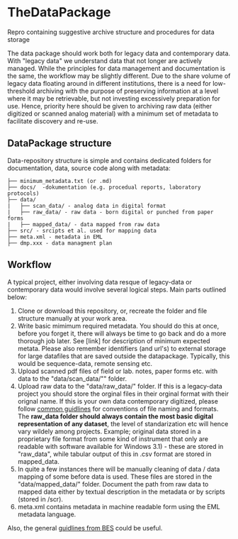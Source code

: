 # TheDataPackage
Repro containing suggestive archive structure and procedures for data storage

The data package should work both for legacy data and contemporary data. With "legacy data" we understand data that not longer are actively managed. While the principles for data management and documentation is the same, the workflow may be slightly different. Due to the share volume of legacy data floating around in different institutions, there is a need for low-threshold archiving with the purpose of preserving information at a level where it may be retrievable, but not investing excessively preparation for use. Hence, priority here should be given to archiving raw data (either digitized or scanned analog material) with a minimum set of metadata to facilitate discovery and re-use. 

## DataPackage structure 

Data-repository structure is simple and contains dedicated folders for documentation, data, source code along with metadata:

```
├── minimum_metadata.txt (or .md)
├── docs/  -dokumentation (e.g. procedual reports, laboratory protocols)
├── data/ 
|   ├── scan_data/ - analog data in digital format
|   ├── raw_data/ - raw data - born digital or punched from paper forms
|   ├── mapped_data/ - data mapped from raw data 
├── src/ - srcipts et al. used for mapping data
├── meta.xml - metadata in EML
├── dmp.xxx - data managment plan

```

## Workflow

A typical project, either involving data resque of legacy-data or contemporary data would involve several logical steps. Main parts outlined below:

1. Clone or download this repository, or, recreate the folder and file structure manually at your work area. 
2. Write basic mimimum required metadata. You should do this at once, before you forget it, there will always be time to go back and do a more thorough job later. See [link] for description of minimum expected metata. Please also remember identifiers (and url's) to external storage for large datafiles that are saved outside the datapackage. Typically, this would be sequence-data, remote sensing etc. 
3. Upload scanned pdf files of field or lab. notes, paper forms etc. with data to the "data/scan_data/"" folder. 
4. Upload raw data to the "data/raw_data/" folder. If this is a legacy-data project you should store the orginal files in their orginal format with their orignal name. If this is your own data contemporary digitized, please follow  [common guidlines](https://site.uit.no/dataverseno/deposit/prepare/) for conventions of file naming and formats. The **raw_data folder should always contain the most basic digital representation of any dataset**, the level of standarization etc will hence vary wildely among projects. Example; original data stored in a proprietary file format from some kind of instrument that only are readable with software available for Windows 3.1) - these are stored in "raw_data", while tabular output of this in .csv format are stored in mapped_data.
5. In quite a few instances there will be manually cleaning of data / data mapping of some before data is used. These files are stored in the "data/mapped_data/" folder. Document the path from raw data to mapped data either by textual description in the metadata or by scripts (stored in /scr). 
6. meta.xml contains metadata in machine readable form using the EML metadata language.

Also, the general [guidlines from BES](https://www.britishecologicalsociety.org/wp-content/uploads/Publ_Data-Management-Booklet.pdf) could be useful.
